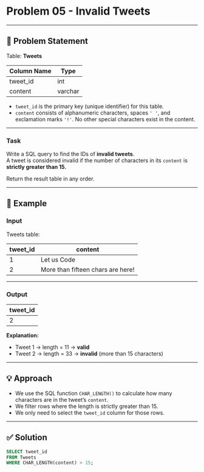 # Problem 05 - Invalid Tweets

---

## 📄 Problem Statement

Table: **Tweets**

| Column Name | Type    |
|-------------|---------|
| tweet_id    | int     |
| content     | varchar |

- `tweet_id` is the primary key (unique identifier) for this table.
- `content` consists of alphanumeric characters, spaces `' '`, and exclamation marks `'!'`. No other special characters exist in the content.

---

### Task

Write a SQL query to find the IDs of **invalid tweets**.  
A tweet is considered invalid if the number of characters in its `content` is **strictly greater than 15.**

Return the result table in any order.

---

## 🧪 Example

### Input

Tweets table:

| tweet_id | content                            |
|----------|------------------------------------|
| 1        | Let us Code                        |
| 2        | More than fifteen chars are here!  |

---

### Output

| tweet_id |
|----------|
| 2        |

**Explanation:**  
- Tweet 1 → length = 11 → **valid**
- Tweet 2 → length = 33 → **invalid** (more than 15 characters)

---

## 💡 Approach

- We use the SQL function `CHAR_LENGTH()` to calculate how many characters are in the tweet’s `content`.
- We filter rows where the length is strictly greater than 15.
- We only need to select the `tweet_id` column for those rows.

---

## ✅ Solution

```sql
SELECT tweet_id
FROM Tweets
WHERE CHAR_LENGTH(content) > 15;

